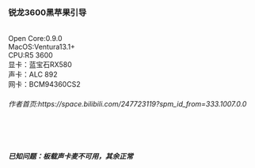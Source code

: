 <h3>锐龙3600黑苹果引导</h3></br>
Open Core:0.9.0</br>
MacOS:Ventura13.1+</br>
CPU:R5 3600</br>
显卡：蓝宝石RX580</br>
声卡：ALC 892</br>
网卡：BCM94360CS2</br>
<h6>作者首页:<a>https://space.bilibili.com/247723119?spm_id_from=333.1007.0.0</a></h6> 
</br>
</br>
<h5>已知问题：板载声卡麦不可用，其余正常</h5>
